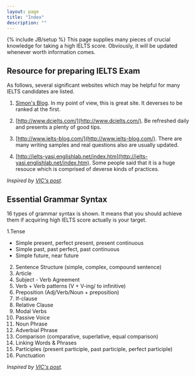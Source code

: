 ```yaml
---
layout: page
title: "Index"
description: ""
---
```

{% include JB/setup %}
This page supplies many pieces of crucial knowledge for taking a high IELTS score. Obviously, it will be updated whenever worth information comes.

## Resource for preparing IELTS Exam
As follows, several significant websites which may be helpful for many IELTS candidates are listed.

1. [Simon's Blog](http://ielts-simon.com/). In my point of view, this is great site. It deverses to be ranked at the first. 

2. [http://www.dcielts.com/](http://www.dcielts.com/). Be refreshed daily and presents a plenty of good tips.

3. [http://www.ielts-blog.com/](http://www.ielts-blog.com/). There are many writing samples and real questions also are usually updated.

4. [http://ielts-yasi.englishlab.net/index.htm](http://ielts-yasi.englishlab.net/index.htm). Some people said that it is a huge resouce which is comprised of deverse kinds of practices. 

*Inspired by [VIC's post](https://www.facebook.com/VietnameseIELTSCommunity/posts/591364340887250).*


## Essential Grammar Syntax
16 types of grammar syntax is shown. It means that you should achieve them if acquiring high IELTS score actually is your target.

1.Tense
- Simple present, perfect present, present continuous
- Simple past, past perfect, past continuous
- Simple future, near future 
2. Sentence Structure (simple, complex, compound sentence) 
3. Article
4. Subject - Verb Agreement 
5. Verb + Verb patterns (V + V-ing/ to infinitive)
6. Preposition (Adj/Verb/Noun + preposition)
7. If-clause
8. Relative Clause 
9. Modal Verbs 
10. Passive Voice 
11. Noun Phrase 
12. Adverbial Phrase
13. Comparison (comparative, superlative, equal comparison)
14. Linking Words \& Phrases 
15. Participles (present participle, past participle, perfect participle) 
16. Punctuation

*Inspired by [VIC's post](https://www.facebook.com/VietnameseIELTSCommunity/posts/590630630960621).*
